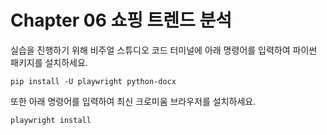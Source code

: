 # Chapter 06 쇼핑 트렌드 분석

실습을 진행하기 위해 비주얼 스튜디오 코드 터미널에 아래 명령어를 입력하여 파이썬 패키지를 설치하세요.

```shell
pip install -U playwright python-docx
```

또한 아래 명령어를 입력하여 최신 크로미움 브라우저를 설치하세요.

```shell
playwright install
```